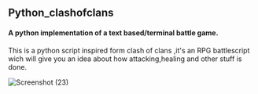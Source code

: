 ## Python_clashofclans
#### A python implementation of a text based/terminal battle game.
This is a python script inspired form clash of clans ,it's an RPG battlescript wich will give you an idea about how attacking,healing and other stuff is done.


![Screenshot (23)](https://user-images.githubusercontent.com/49184195/81208060-268c3c80-8fec-11ea-8ba3-a528ccf32a83.png)
